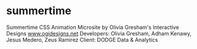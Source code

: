 # summertime
Summertime CSS Animation Microsite
by Olivia Gresham's Interactive Designs
www.ogidesigns.net
Developers: Olivia Gresham, Adham Kenawy, Jesus Medero, Zeus Ramirez
Client: DODGE Data & Analytics
